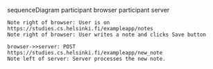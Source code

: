 sequenceDiagram
participant browser
participant server

    Note right of browser: User is on https://studies.cs.helsinki.fi/exampleapp/notes
    Note right of browser: User writes a note and clicks Save button

    browser->>server: POST https://studies.cs.helsinki.fi/exampleapp/new_note
    Note left of server: Server processes the new note.
